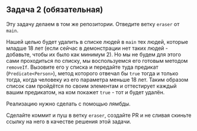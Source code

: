 ## Задача 2 (обязательная)

Эту задачу делаем в том же репозитории. Отведите ветку `eraser` от `main`.

Нашей целью будет удалить в списке людей в `main` тех людей, которые младше 18 лет (если сейчас в демонстрации нет таких людей - добавьте, чтобы их было как минимум 2).
Но мы не будем для этого сами проходиться по списку, мы воспользуемся его готовым методом `removeIf`.
Вызовите его у списка и передайте туда предикат (`Predicate<Person>`), метод которого отвечал бы `true` тогда и только тогда, когда человеку из его параметра меньше 18 лет.
Таким образом список сам пройдётся по своим элементам и оттестирует каждый вашим предикатом, на ком покажет `true` - тот и будет удалён.

Реализацию нужно сделать с помощью лямбды.

Сделайте коммит и пуш в ветку `eraser`, создайте PR и не сливая скиньте ссылку на него в качестве решения этой задачи.
